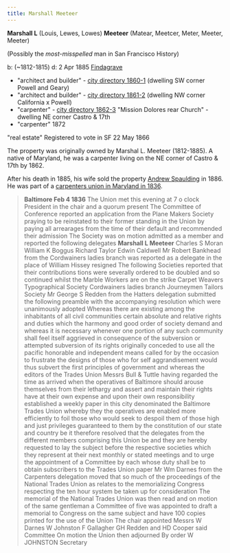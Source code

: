 ```yaml
---
title: Marshall Meeteer
---
```

**Marshall L** (Louis, Lewes, Lowes) **Meeteer** (Matear, Meetcer, Meter, Meeter, Meeter)

(Possibly the _most-misspelled_ man in San Francisco History)

b: (~1812-1815)   d: 2 Apr 1885 [Findagrave](https://www.findagrave.com/memorial/107723734/marshal-meteer)

- "architect and builder" - [city directory 1860-1](https://www.familysearch.org/ark:/61903/3:1:3QHV-V3DB-267D?cc=3754697&personaUrl=%2Fark%3A%2F61903%2F1%3A1%3A6ZQH-VPNJ) (dwelling SW corner Powell and Geary)
- "architect and builder" - [city directory 1861-2](https://www.familysearch.org/ark:/61903/3:1:3QHV-V3DB-21LP?cc=3754697&personaUrl=%2Fark%3A%2F61903%2F1%3A1%3A6Z3M-8HD4) (dwelling NW corner California x Powell)
- "carpenter" - [city directory 1862-3](https://www.familysearch.org/ark:/61903/3:1:3QHV-J3DB-2GHB?cc=3754697&personaUrl=%2Fark%3A%2F61903%2F1%3A1%3A6Z9K-SLMM)  "Mission Dolores rear Church" - dwelling NE corner Castro & 17th
- "carpenter" 1872

"real estate"
Registered to vote in SF 22 May 1866


The property was originally owned by Marshal L. Meeteer (1812-1885). A native of Maryland, he was a carpenter living on the NE corner of Castro & 17th by 1862.

After his death in 1885, his wife sold the property [Andrew Spaulding](/people/spaulding/) in 1886.
He was part of a [carpenters union in Maryland in 1836](https://www.google.com/books/edition/A_Documentary_History_of_American_Indust/u7GKsyM5LIoC?hl=en&gbpv=1&dq=%22marshall+L+meeteer%22&pg=PA113&printsec=frontcover).

> **Baltimore Feb 4 1836**
> The Union met this evening at 7 o clock President in the chair and a quorum present The Committee of Conference reported an application from the Plane Makers Society praying to be reinstated to their former standing in the Union by paying all arrearages from the time of their default and recommended their admission The Society was on motion admitted as a member and reported the following delegates **Marshall L Meeteer** Charles S Moran William K Boggus Richard Taylor Edwin Caldwell Mr Robert Bankhead from the Cordwainers ladies branch was reported as a delegate in the place of William Hissey resigned The following Societies reported that their contributions tions were severally ordered to be doubled and so continued whilst the Marble Workers are on the strike Carpet Weavers Typographical Society Cordwainers ladies branch Journeymen Tailors Society Mr George S Redden from the Hatters delegation submitted the following preamble with the accompanying resolution which were unanimously adopted Whereas there are existing among the inhabitants of all civil communities certain absolute and relative rights and duties which the harmony and good order of society demand and whereas it is necessary whenever one portion of any such community shall feel itself aggrieved in consequence of the subversion or attempted subversion of its rights originally conceded to use all the pacific honorable and independent means called for by the occasion to frustrate the designs of those who for self aggrandisement would thus subvert the first principles of government and whereas the editors of the Trades Union Messrs Bull & Tuttle having regarded the time as arrived when the operatives of Baltimore should arouse themselves from their lethargy and assert and maintain their rights have at their own expense and upon their own responsibility established a weekly paper in this city denominated the Baltimore Trades Union whereby they the operatives are enabled more efficiently to foil those who would seek to despoil them of those high and just privileges guaranteed to them by the constitution of our state and country be it therefore resolved that the delegates from the different members comprising this Union be and they are hereby requested to lay the subject before the respective societies which they represent at their next monthly or stated meetings and to urge the appointment of a Committee by each whose duty shall be to obtain subscribers to the Trades Union paper
> Mr Wm Darnes from the Carpenters delegation moved that so much of the proceedings of the National Trades Union as relates to the memorializing Congress respecting the ten hour system be taken up for consideration The memorial of the National Trades Union was then read and on motion of the same gentleman a Committee of five was appointed to draft a memorial to Congress on the same subject and have 100 copies printed for the use of the Union The chair appointed Messrs W Darnes W Johnston F Gallagher GH Redden and HD Cooper said Committee On motion the Union then adjourned By order W JOHNSTON Secretary

